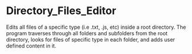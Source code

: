 # Directory_Files_Editor
Edits all files of a specific type (i.e .txt, .js, etc) inside a root directory. The program traverses through all folders and subfolders from the root directory, looks for files of specific type in each folder, and adds user defined content in it.
